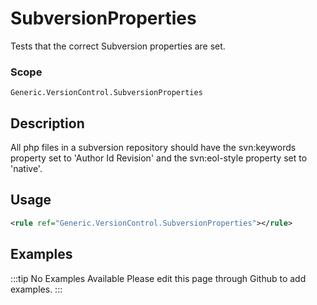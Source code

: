 # SubversionProperties

Tests that the correct Subversion properties are set.

### Scope

`Generic.VersionControl.SubversionProperties`

## Description

All php files in a subversion repository should have the svn:keywords property set to 'Author Id Revision' and the svn:eol-style property set to 'native'.

## Usage

```xml
<rule ref="Generic.VersionControl.SubversionProperties"></rule>
```

## Examples

:::tip No Examples Available
Please edit this page through Github to add examples.
:::